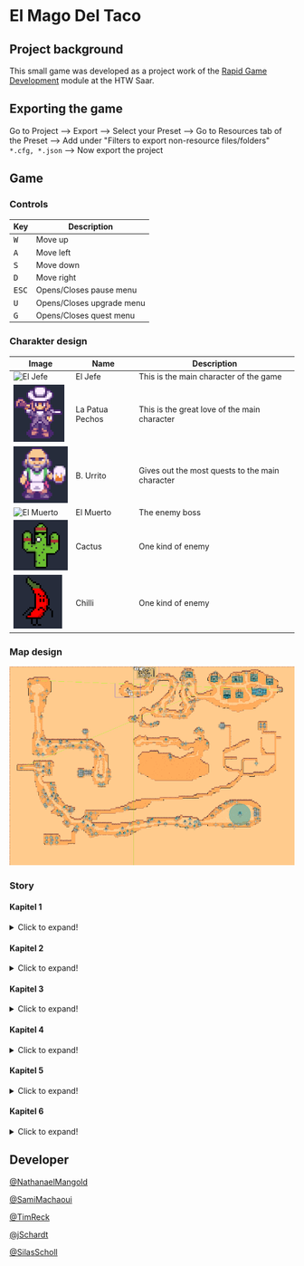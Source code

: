 # El Mago Del Taco

## Project background

This small game was developed as a project work of the [Rapid Game Development](https://moduldb.htwsaar.de/cgi-bin/moduldb-c?bkeys=pi2&ckeys=prgd&lang=de) module at the HTW Saar.

## Exporting the game

Go to Project --> Export --> Select your Preset --> Go to Resources tab of the Preset --> Add under "Filters to export non-resource files/folders" `*.cfg, *.json` --> Now export the project

## Game
### Controls

|Key|Description|
|---|---|
|<kbd>W</kbd>|Move up|
|<kbd>A</kbd>|Move left|
|<kbd>S</kbd>|Move down|
|<kbd>D</kbd>|Move right|
|<kbd>ESC</kbd>|Opens/Closes pause menu|
|<kbd>U</kbd>|Opens/Closes upgrade menu|
|<kbd>G</kbd>|Opens/Closes quest menu|




### Charakter design
|Image|Name|Description|
|---|---|---|
|![El Jefe](/readme_files/*.png)|El Jefe|This is the main character of the game|
|![La Patua Pechos](/readme_files/patua.png)|La Patua Pechos|This is the great love of the main character|
|![B. Urrito](/readme_files/burrito.png)|B. Urrito|Gives out the most quests to the main character|
|![El Muerto](/readme_files/*.png)|El Muerto|The enemy boss|
|![Cactus](/readme_files/cactus.png)|Cactus|One kind of enemy|
|![Chilli](/readme_files/chilli.png)|Chilli|One kind of enemy|

### Map design
![Map](/readme_files/map.png)

### Story
#### **Kapitel 1**
<details>
  <summary>Click to expand!</summary>

    B. Urrito: Hallo El Jefe, wir brauchen deine Hilfe!
    B. Urrito: Uns wurde das geheime Rezept deiner Großmutter für die Weltbeste Tacosoße gestohlen.
    El Jefe: Oh no, no la buena salsa
    B. Urrito: Und nur du kannst uns helfen das Rezept zurück zu bekommen.
    El Jefe: ¿Sólo yo?
    B. Urrito: Aber bevor du dich auf die gefährliche Reise machen kannst, gebe ich dir noch ein paar Hilfestellungen.
    El Jefe: ¿Viaje peligroso?
    El Jefe: No quiero hacer eso
    B. Urrito: Danke das du uns hilfst. Hier nun die Tips (anderes Wort für tips) für dich
    El Jefe: Dios mío, ¿por qué nadie aquí en México entiende español?
    B. Urrito: Wenn du Münzen findest, lauf über diese drüber um sie aufzusammeln. Mit den Münzen kannst du deine Attacken und Leben verbessern.
    B. Urrito: Auf deinem Weg wird dir auch die ein oder andere Pinjata begegnen. Nutze deine Attacken um diese zu zerstören und Münzen aus diesen zu erhalten.
    B. Urrito: Hast du das alles verstanden?
    El Jefe: No, no entiendo muy bien la parte con las piñatas. ¿Por qué están en todas partes aquí?
    B. Urrito: Gut, dann können wir ja weiter machen.
    El Jefe: ...
    B. Urrito: Auf deinem Weg werden dir verschiedene Gegner begegnen. Vor diesen musst du dich in acht nehmen, diese werden versuchen dich zu töten.
    El Jefe: ¿Están tratando de matarme?
    El Jefe: ¿No podemos simplemente llamar a la policía?
    B. Urrito: Aber das wirst du schon ohne Probleme hinbekommen.
    B. Urrito: Geh nun aber erstmal zu Patua und rede mit ihr. Sie kann dir bestimmt noch ein paar infos geben.
    El Jefe: ...

</details>

#### **Kapitel 2**
<details>
  <summary>Click to expand!</summary>

    El Jefe: Hola mi linda
    Patua: Was? Redest du mit mir?
    El Jefe: Sí. B. Me envía Urrito. Todavía tendrías información sobre la salsa de taco robada.
    Patua: Ich verstehe kein Wort, aber ich schätze du bist auf der Suche nach der verschwundenen Tacosoße.
    El Jefe: ...
    Patua: Das einzige, was ich dir dazu sagen kann ist, dass die Tacosoße von Gaunern mit in die Wüste genommen wurde.
    El Jefe: Eso ya me ayuda. Gracias mi linda.
    Patua: Aber keine Angst, ich werde diese wieder besorgen. Geh du in der Zeit zu B. Urrito und sprich mit ihm.
    El Jefe: ¿Perdón?
    Patua: Naja, man sieht sich.
    El Jefe: ...

</details>

#### **Kapitel 3**
<details>
  <summary>Click to expand!</summary>

    El Jefe: Hola.
    B. Urrito: Du schon wieder hier? Wolltest du nicht die Soße suchen und zurück holen?
    El Jefe: Patua dijo que iba a buscar la salsa y que debía volver a hablar contigo.
    B. Urrito: Bist du dumm? Du kannst doch Patua nicht alleine auf die Suche gehen lassen. Das wird sie nicht überleben.
    El Jefe: Ah, ¿entiendes el español?
    B. Urrito: Tut mir leid, ich verstehe kein Spanisch.
    B. Urrito: Aber mach dich auf die Suche nach Patua, bevor ihr etwas schlimmes passiert!

</details>

#### **Kapitel 4**
<details>
  <summary>Click to expand!</summary>

    Patua: El Jefe! Du hast mich gerettet.
    El Jefe: ¿Qué estás haciendo aquí sola, mi linda?
    Patua: Es waren einfach zu viele, ohne dich hätte ich das nicht geschaft. Ich habe mir aber mein Bein verletzt. Gehe bitte ins Dorf zurück und sag B. Urrito bescheid.
    El Jefe: B.urrito? Mi buen amigo!
    Patua: Bitte beeile dich!
    El Jefe: ¿Dónde he terminado?

</details>

#### **Kapitel 5**
<details>
  <summary>Click to expand!</summary>

    El Jefe: Patua necesita tu ayuda. Se lastimó la pierna.
    B. Urrito: Alles klar, ich kümmere mich um Patua. Geh du in die andere Wüste, ich habe vorhin gesehen, wie die Gauner die Soße dort hin geschleppt haben.
    El Jefe: Así que me entiendes. Estúpido ******. Pero bueno, estoy en camino.
    B. Urrito: Was hast du gesagt? Ich spreche kein Spanisch.
    El Jefe: ...

</details>

#### **Kapitel 6**
<details>
  <summary>Click to expand!</summary>

    El Jefe: Finalmente, todo está hecho. Los ladrones han sido derrotados, la salsa de taco ha vuelto y mi bonita Patua está a salvo. Patua, hay una cosa que he querido decirte todo el tiempo. Patua Pechos te quiero. Espero que podamos pasar el resto de nuestras vidas juntos.
    Patua: B. Urrito hast du verstanden was er will?
    B. Urrito: Keine Ahnung was er schon wieder sagt.
    El Jefe: Olvidadlo, estúpidos ******...

</details>

## Developer
[@NathanaelMangold](https://github.com/NathanaelMangold)

[@SamiMachaoui](https://github.com/SamiMachaoui)

[@TimReck](https://github.com/TimReck)

[@jSchardt](https://github.com/jSchardt)

[@SilasScholl](https://github.com/SilasScholl)
